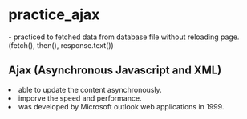 <h1>practice_ajax</h1>
- practiced to fetched data from database file without reloading page.
(fetch(), then(), response.text())

<h2>Ajax (Asynchronous Javascript and XML)</h2>
<li>able to update the content asynchronously.</li>
<li>imporve the speed and performance.</li>
<li>was developed by Microsoft outlook web applications in 1999.</li>
